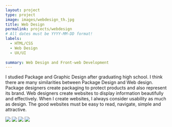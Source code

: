 ```yaml
---
layout: project
type: project
image: images/webdesign_th.jpg
title: Web Design
permalink: projects/webdesign
# All dates must be YYYY-MM-DD format!
labels:
  - HTML/CSS
  - Web Design
  - UX/UI
  
summary: Web Design and Front-web Development
---
```


I studied Package and Graphic Design after graduating high school. I think there are many similarities between Package Design and Web design. Package designers create packaging to protect products and also represent its brand. Web designers create websites to display information beautifully and effectively. When I create websites, I always consider usability as much as design. The good websites must be easy to read, navigate, simple and attractive.

<img class="ui image" src="{{ site.baseurl }}/images/SPIT_home.jpg">

<img class="ui image" src="{{ site.baseurl }}/images/TN_home.jpg">

<img class="ui image" src="{{ site.baseurl }}/images/Margie_home.jpg">

<img class="ui image" src="{{ site.baseurl }}/images/ideahunter_homepage.jpg">


